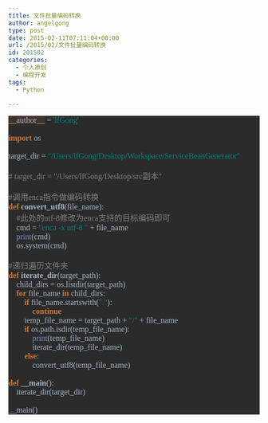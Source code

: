 ```yaml
---
title: 文件批量编码转换
author: angelgong
type: post
date: 2015-02-11T07:11:04+00:00
url: /2015/02/文件批量编码转换
id: 201502
categories:
  - 个人原创
  - 编程开发
tags:
  - Python

---
```

<pre style="background-color:#2b2b2b;color:#a9b7c6;font-family:'Menlo';font-size:12pt;"><span style="background-color:#40332b;">__author__</span> = <span style="color:#008080;">&#39;lfGong&#39;
</span>
<span style="color:#cc7832;font-weight:bold;">import </span>os

target_dir = <span style="color:#008080;">"/Users/lfGong/Desktop/Workspace/ServiceBeanGenerator"
</span>
<span style="color:#808080;"># target_dir = "/Users/lfGong/Desktop/src副本"
</span>
<span style="color:#808080;">#调用enca指令做编码转换
</span><span style="color:#cc7832;font-weight:bold;">def </span><span style="font-weight:bold;">convert_utf8</span>(file_name):
    <span style="color:#808080;">#此处的utf-8修改为enca支持的目标编码即可
</span><span style="color:#808080;">    </span>cmd = <span style="color:#008080;">"enca -x utf-8 " </span>+ file_name
    <span style="color:#8888c6;">print</span>(cmd)
    os.system(cmd)

<span style="color:#808080;">#递归遍历文件夹
</span><span style="color:#cc7832;font-weight:bold;">def </span><span style="font-weight:bold;">iterate_dir</span>(target_path):
    child_dirs = os.listdir(target_path)
    <span style="color:#cc7832;font-weight:bold;">for </span>file_name <span style="color:#cc7832;font-weight:bold;">in </span>child_dirs:
        <span style="color:#cc7832;font-weight:bold;">if </span>file_name.startswith(<span style="color:#008080;">"."</span>):
            <span style="color:#cc7832;font-weight:bold;">continue
</span><span style="color:#cc7832;font-weight:bold;">        </span>temp_file_name = target_path + <span style="color:#008080;">"/" </span>+ file_name
        <span style="color:#cc7832;font-weight:bold;">if </span>os.path.isdir(temp_file_name):
            <span style="color:#8888c6;">print</span>(temp_file_name)
            iterate_dir(temp_file_name)
        <span style="color:#cc7832;font-weight:bold;">else</span>:
            convert_utf8(temp_file_name)

<span style="color:#cc7832;font-weight:bold;">def </span><span style="font-weight:bold;">__main</span>():
    iterate_dir(target_dir)

__main()</pre>